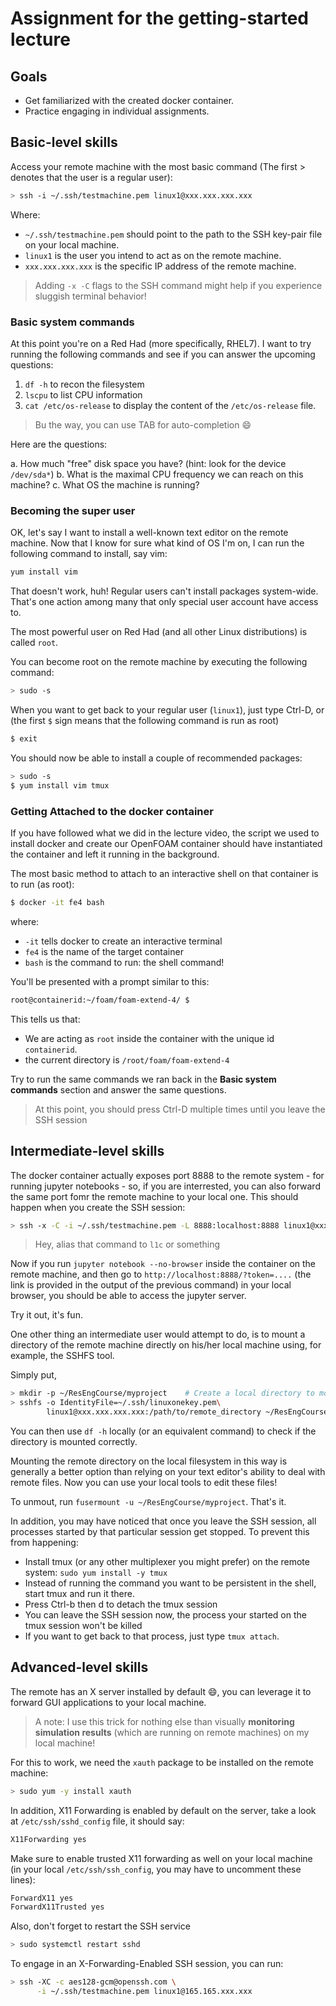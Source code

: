 # Assignment for the getting-started lecture

## Goals

- Get familiarized with the created docker container.
- Practice engaging in individual assignments.

## Basic-level skills

Access your remote machine with the most basic command (The first > denotes that 
the user is a regular user):

```bash
> ssh -i ~/.ssh/testmachine.pem linux1@xxx.xxx.xxx.xxx
```

Where:
- `~/.ssh/testmachine.pem` should point to the path to the SSH key-pair file on
  your local machine.
- `linux1` is the user you intend to act as on the remote machine.
- `xxx.xxx.xxx.xxx` is the specific IP address of the remote machine.

> Adding `-x -C` flags to the SSH command might help if you experience 
> sluggish terminal behavior!

### Basic system commands

At this point you're on a Red Had (more specifically, RHEL7). I want to try running
the following commands and see if you can answer the upcoming questions:

1. `df -h` to recon the filesystem
2. `lscpu` to list CPU information
3. `cat /etc/os-release` to display the content of the `/etc/os-release` file.
 
> Bu the way, you can use TAB for auto-completion :smile:

Here are the questions:

a. How much "free" disk space you have? (hint: look for the device `/dev/sda*`)
b. What is the maximal CPU frequency we can reach on this machine?
c. What OS the machine is running?

### Becoming the super user

OK, let's say I want to install a well-known text editor on the remote machine.
Now that I know for sure what kind of OS I'm on, I can run the following command
to install, say vim:

```bash
yum install vim
```

That doesn't work, huh! Regular users can't install packages system-wide. That's one
action among many that only special user account have access to.

The most powerful user on Red Had (and all other Linux distributions) is called `root`.

You can become root on the remote machine by executing the following command:

```bash
> sudo -s
```
When you want to get back to your regular user (`linux1`), just type Ctrl-D, or
(the first `$` sign means that the following command is run as root)

```bash
$ exit
```

You should now be able to install a couple of recommended packages:

```bash
> sudo -s
$ yum install vim tmux
```

### Getting Attached to the docker container

If you have followed what we did in the lecture video, the script we used to install docker
and create our OpenFOAM container should have instantiated the container and left it running
in the background.

The most basic method to attach to an interactive shell on that container is to run (as root):

```bash
$ docker -it fe4 bash
```

where:
- `-it` tells docker to create an interactive terminal
- `fe4` is the name of the target container
- `bash` is the command to run: the shell command!

You'll be presented with a prompt similar to this:
```bash
root@containerid:~/foam/foam-extend-4/ $
```
This tells us that:
- We are acting as `root` inside the container with the unique id `containerid`.
- the current directory is `/root/foam/foam-extend-4`

Try to run the same commands we ran back in the **Basic system commands** section and
answer the same questions.

> At this point, you should press Ctrl-D multiple times until you leave the SSH session

## Intermediate-level skills

The docker container actually exposes port 8888 to the remote system - for running jupyter
notebooks - so, if you are interrested, you can also forward the same port fomr the remote
machine to your local one. This should happen when you create the SSH session:

```bash
> ssh -x -C -i ~/.ssh/testmachine.pem -L 8888:localhost:8888 linux1@xxx.xxx.xxx.xxx
```

> Hey, alias that command to `l1c` or something

Now if you run `jupyter notebook --no-browser` inside the container on the remote machine, 
and then go to
`http://localhost:8888/?token=....` (the link is provided in the output of the previous command)
in your local browser, you should be able to access the jupyter server.

Try it out, it's fun.

One other thing an intermediate user would attempt to do, is to mount a directory of the remote 
machine directly on his/her local machine using, for example, the SSHFS tool.

Simply put, 
```bash
> mkdir -p ~/ResEngCourse/myproject    # Create a local directory to mount things on
> sshfs -o IdentityFile=~/.ssh/linuxonekey.pem\
        linux1@xxx.xxx.xxx.xxx:/path/to/remote_directory ~/ResEngCourse/myproject
```

You can then use `df -h` locally (or an equivalent command) to check if the directory
is mounted correctly.

Mounting the remote directory on the local filesystem in this way is generally a better
option than relying on your text editor's ability to deal with remote files. Now you 
can use your local tools to edit these files!

To unmout, run `fusermount -u ~/ResEngCourse/myproject`. That's it.

In addition, you may have noticed that once you leave the SSH session, all processes
started by that particular session get stopped. To prevent this from happening:
- Install tmux (or any other multiplexer you might prefer) on the remote system: 
  `sudo yum install -y tmux`
- Instead of running the command you want to be persistent in the shell, start tmux 
  and run it there.
- Press Ctrl-b then d to detach the tmux session
- You can leave the SSH session now, the process your started on the tmux session
  won't be killed
- If you want to get back to that process, just type `tmux attach`.

## Advanced-level skills

The remote has an X server installed by default :smile:, you can leverage it to forward GUI
applications to your local machine.

> A note: I use this trick for nothing else than visually **monitoring simulation results**
> (which are running on remote machines) on my local machine!

For this to work, we need the `xauth` package to be installed on the remote machine:
```bash
> sudo yum -y install xauth
```

In addition, X11 Forwarding is enabled by default on the server, take a look at
`/etc/ssh/sshd_config` file, it should say:

```bash
X11Forwarding yes
```

Make sure to enable trusted X11 forwarding as well on your local machine (in your local
`/etc/ssh/ssh_config`, you may have to uncomment these lines):
```bash
ForwardX11 yes
ForwardX11Trusted yes
```

Also, don't forget to restart the SSH service
```bash
> sudo systemctl restart sshd
```

To engage in an X-Forwarding-Enabled SSH session, you can run:
```bash
> ssh -XC -c aes128-gcm@openssh.com \
      -i ~/.ssh/testmachine.pem linux1@165.165.xxx.xxx
```
